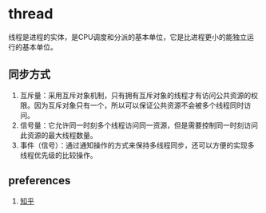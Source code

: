 # thread

线程是进程的实体，是CPU调度和分派的基本单位，它是比进程更小的能独立运行的基本单位。

## 同步方式

1. 互斥量：采用互斥对象机制，只有拥有互斥对象的线程才有访问公共资源的权限。因为互斥对象只有一个，所以可以保证公共资源不会被多个线程同时访问。
1. 信号量：它允许同一时刻多个线程访问同一资源，但是需要控制同一时刻访问此资源的最大线程数量。
1. 事件（信号）：通过通知操作的方式来保持多线程同步，还可以方便的实现多线程优先级的比较操作。

## preferences

1. [知乎](https://zhuanlan.zhihu.com/p/23755202)